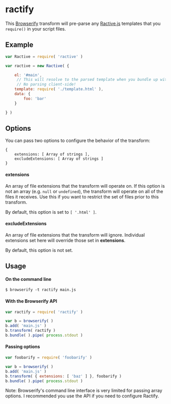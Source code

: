 # ractify

This [Browserify](https://github.com/substack/node-browserify) transform will pre-parse any [Ractive.js](https://github.com/ractivejs/ractive) templates that you `require()` in your script files.

## Example

```javascript
var Ractive = require( 'ractive' )

var ractive = new Ractive( {

    el: '#main',
     // This will resolve to the parsed template when you bundle up with Browserify.
     // No parsing client-side!
    template: require( './template.html' ),
    data: {
        foo: 'bar'
    }

} )
```

## Options

You can pass two options to configure the behavior of the transform:

```
{
    extensions: [ Array of strings ],
    excludeExtensions: [ Array of strings ]
}
```

#### extensions

An array of file extensions that the transform will operate on. If this option is not an array (e.g. `null` or `undefined`), the transform will operate on all of the files it receives. Use this if you want to restrict the set of files prior to this transform.

By default, this option is set to `[ '.html' ]`.

#### excludeExtensions

An array of file extensions that the transform will ignore. Individual extensions set here will override those set in **extensions**.

By default, this option is not set.

## Usage

#### On the command line 

```shell
$ browserify -t ractify main.js
```

#### With the Browserify API

```javascript
var ractify = require( 'ractify' )

var b = browserify( )
b.add( 'main.js' )
b.transform( ractify )
b.bundle( ).pipe( process.stdout )
```

#### Passing options

```javascript
var foobarify = require( 'foobarify' )

var b = browserify( )
b.add( 'main.js' )
b.transform( { extensions: [ 'baz' ] }, foobarify )
b.bundle( ).pipe( process.stdout )
```

Note: Browserify's command line interface is very limited for passing array options. I recommended you use the API if you need to configure Ractify.
